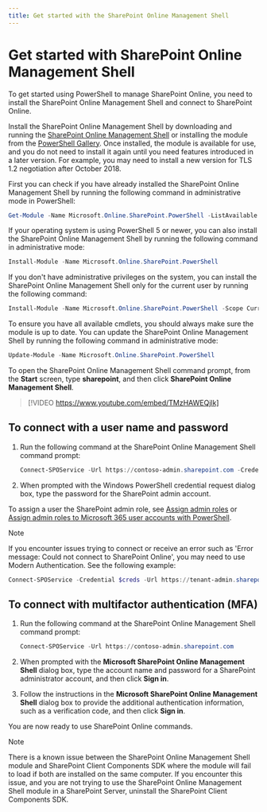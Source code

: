```yaml
---
title: Get started with the SharePoint Online Management Shell
---
```


# Get started with SharePoint Online Management Shell #

To get started using PowerShell to manage SharePoint Online, you need to install the SharePoint Online Management Shell and connect to SharePoint Online.

Install the SharePoint Online Management Shell by downloading and running the [SharePoint Online Management Shell](https://go.microsoft.com/fwlink/p/?LinkId=255251) or installing the module from the [PowerShell Gallery](https://www.powershellgallery.com/packages/Microsoft.Online.SharePoint.PowerShell/). Once installed, the module is available for use, and you do not need to install it again until you need features introduced in a later version. For example, you may need to install a new version for TLS 1.2 negotiation after October 2018.

First you can check if you have already installed the SharePoint Online Management Shell by running the following command in administrative mode in PowerShell:

```powershell
Get-Module -Name Microsoft.Online.SharePoint.PowerShell -ListAvailable | Select Name,Version
```

If your operating system is using PowerShell 5 or newer, you can also install the SharePoint Online Management Shell by running the following command in administrative mode:

```powershell
Install-Module -Name Microsoft.Online.SharePoint.PowerShell
```

If you don't have administrative privileges on the system, you can install the SharePoint Online Management Shell only for the current user by running the following command: 

```powershell
Install-Module -Name Microsoft.Online.SharePoint.PowerShell -Scope CurrentUser
```

To ensure you have all available cmdlets, you should always make sure the module is up to date. You can update the SharePoint Online Management Shell by running the following command in administrative mode:

```powershell
Update-Module -Name Microsoft.Online.SharePoint.PowerShell
```

To open the SharePoint Online Management Shell command prompt, from the **Start** screen, type **sharepoint**, and then click **SharePoint Online Management Shell**.

> [!VIDEO https://www.youtube.com/embed/TMzHAWEQjlk]

## To connect with a user name and password

1. Run the following command at the SharePoint Online Management Shell command prompt:

   ```powershell
   Connect-SPOService -Url https://contoso-admin.sharepoint.com -Credential admin@contoso.com
   ```

2. When prompted with the Windows PowerShell credential request dialog box, type the password for the SharePoint admin account.

To assign a user the SharePoint admin role, see [Assign admin roles](/microsoft-365/admin/add-users/assign-admin-roles) or [Assign admin roles to Microsoft 365 user accounts with PowerShell](/microsoft-365/enterprise/assign-roles-to-user-accounts-with-microsoft-365-powershell).

> [!NOTE]
> If you encounter issues trying to connect or receive an error such as 'Error message: Could not connect to SharePoint Online', you may need to use Modern Authentication. See the following example: 

  ```powershell
  Connect-SPOService -Credential $creds -Url https://tenant-admin.sharepoint.com -ModernAuth $true -AuthenticationUrl https://login.microsoftonline.com/organizations
   ```

## To connect with multifactor authentication (MFA)

1. Run the following command at the SharePoint Online Management Shell command prompt:

   ```powershell
   Connect-SPOService -Url https://contoso-admin.sharepoint.com
   ```

2. When prompted with the **Microsoft SharePoint Online Management Shell** dialog box, type the account name and password for a SharePoint administrator account, and then click **Sign in**.

3. Follow the instructions in the **Microsoft SharePoint Online Management Shell** dialog box to provide the additional authentication information, such as a verification code, and then click **Sign in**.

You are now ready to use SharePoint Online commands.

> [!NOTE]
> There is a known issue between the SharePoint Online Management Shell module and SharePoint Client Components SDK where the module will fail to load if both are installed on the same computer. If you encounter this issue, and you are not trying to use the SharePoint Online Management Shell module in a SharePoint Server, uninstall the SharePoint Client Components SDK.

